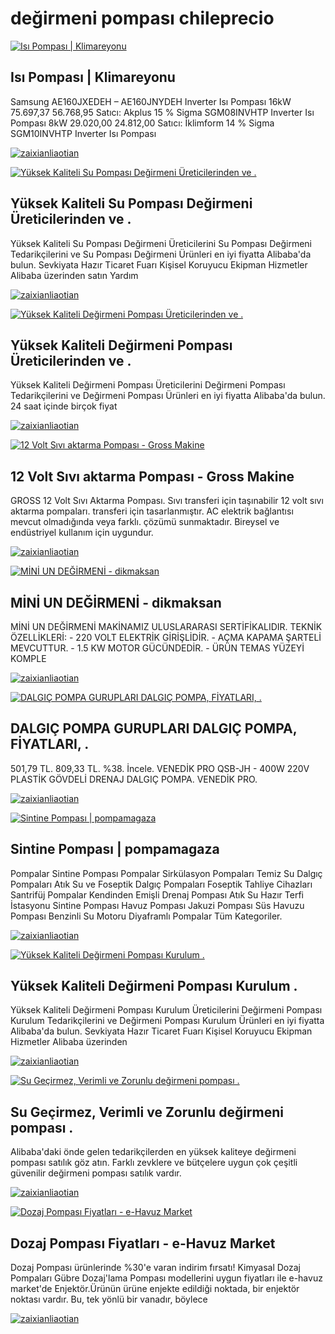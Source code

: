 # değirmeni pompası chileprecio
<a href="https://mnn.zoosnet.net/LR/Chatpre.aspx?id=MNN94995150&p=https://topgrinding.com/" target="_blank">![Isı Pompası | Klimareyonu](https://github.com/technlg/images/blob/main/12.jpg)</a>
## Isı Pompası | Klimareyonu
Samsung AE160JXEDEH – AE160JNYDEH Inverter Isı Pompası 16kW 75.697,37 56.768,95 Satıcı: Akplus 15 % Sigma SGM08INVHTP Inverter Isı Pompası 8kW 29.020,00 24.812,00 Satıcı: İklimform 14 % Sigma SGM10INVHTP Inverter Isı Pompası 
<a href="https://mnn.zoosnet.net/LR/Chatpre.aspx?id=MNN94995150&p=https://topgrinding.com/" target="_blank"><img src="https://github.com/technlg/images/raw/main/chat11.jpg" alt="zaixianliaotian"/></a><a href="//whatsapp.shibangsoft.com/WhatsApp.php" ><img src="https://github.com/technlg/images/raw/main/chat11.png" alt=""></a>
<a href="https://mnn.zoosnet.net/LR/Chatpre.aspx?id=MNN94995150&p=https://topgrinding.com/" target="_blank">![Yüksek Kaliteli Su Pompası Değirmeni Üreticilerinden ve .](https://github.com/technlg/images/blob/main/44.jpg)</a>
## Yüksek Kaliteli Su Pompası Değirmeni Üreticilerinden ve .
Yüksek Kaliteli Su Pompası Değirmeni Üreticilerini Su Pompası Değirmeni Tedarikçilerini ve Su Pompası Değirmeni Ürünleri en iyi fiyatta Alibaba'da bulun. Sevkiyata Hazır Ticaret Fuarı Kişisel Koruyucu Ekipman Hizmetler Alibaba üzerinden satın Yardım
<a href="https://mnn.zoosnet.net/LR/Chatpre.aspx?id=MNN94995150&p=https://topgrinding.com/" target="_blank"><img src="https://github.com/technlg/images/raw/main/chat11.jpg" alt="zaixianliaotian"/></a><a href="//whatsapp.shibangsoft.com/WhatsApp.php" ><img src="https://github.com/technlg/images/raw/main/chat11.png" alt=""></a>
<a href="https://mnn.zoosnet.net/LR/Chatpre.aspx?id=MNN94995150&p=https://topgrinding.com/" target="_blank">![Yüksek Kaliteli Değirmeni Pompası Üreticilerinden ve .](https://github.com/technlg/images/blob/main/17.jpg)</a>
## Yüksek Kaliteli Değirmeni Pompası Üreticilerinden ve .
Yüksek Kaliteli Değirmeni Pompası Üreticilerini Değirmeni Pompası Tedarikçilerini ve Değirmeni Pompası Ürünleri en iyi fiyatta Alibaba'da bulun. 24 saat içinde birçok fiyat
<a href="https://mnn.zoosnet.net/LR/Chatpre.aspx?id=MNN94995150&p=https://topgrinding.com/" target="_blank"><img src="https://github.com/technlg/images/raw/main/chat11.jpg" alt="zaixianliaotian"/></a><a href="//whatsapp.shibangsoft.com/WhatsApp.php" ><img src="https://github.com/technlg/images/raw/main/chat11.png" alt=""></a>
<a href="https://mnn.zoosnet.net/LR/Chatpre.aspx?id=MNN94995150&p=https://topgrinding.com/" target="_blank">![12 Volt Sıvı aktarma Pompası - Gross Makine](https://github.com/technlg/images/blob/main/11.jpg)</a>
## 12 Volt Sıvı aktarma Pompası - Gross Makine
GROSS 12 Volt Sıvı Aktarma Pompası. Sıvı transferi için taşınabilir 12 volt sıvı aktarma pompaları. transferi için tasarlanmıştır. AC elektrik bağlantısı mevcut olmadığında veya farklı. çözümü sunmaktadır. Bireysel ve endüstriyel kullanım için uygundur.
<a href="https://mnn.zoosnet.net/LR/Chatpre.aspx?id=MNN94995150&p=https://topgrinding.com/" target="_blank"><img src="https://github.com/technlg/images/raw/main/chat11.jpg" alt="zaixianliaotian"/></a><a href="//whatsapp.shibangsoft.com/WhatsApp.php" ><img src="https://github.com/technlg/images/raw/main/chat11.png" alt=""></a>
<a href="https://mnn.zoosnet.net/LR/Chatpre.aspx?id=MNN94995150&p=https://topgrinding.com/" target="_blank">![MİNİ UN DEĞİRMENİ - dikmaksan](https://github.com/technlg/images/blob/main/55.jpg)</a>
## MİNİ UN DEĞİRMENİ - dikmaksan
MİNİ UN DEĞİRMENİ MAKİNAMIZ ULUSLARARASI SERTİFİKALIDIR. TEKNİK ÖZELLİKLERİ: - 220 VOLT ELEKTRİK GİRİŞLİDİR. - AÇMA KAPAMA ŞARTELİ MEVCUTTUR. - 1.5 KW MOTOR GÜCÜNDEDİR. - ÜRÜN TEMAS YÜZEYİ KOMPLE
<a href="https://mnn.zoosnet.net/LR/Chatpre.aspx?id=MNN94995150&p=https://topgrinding.com/" target="_blank"><img src="https://github.com/technlg/images/raw/main/chat11.jpg" alt="zaixianliaotian"/></a><a href="//whatsapp.shibangsoft.com/WhatsApp.php" ><img src="https://github.com/technlg/images/raw/main/chat11.png" alt=""></a>
<a href="https://mnn.zoosnet.net/LR/Chatpre.aspx?id=MNN94995150&p=https://topgrinding.com/" target="_blank">![DALGIÇ POMPA GURUPLARI DALGIÇ POMPA, FİYATLARI, .](https://github.com/technlg/images/blob/main/13.jpg)</a>
## DALGIÇ POMPA GURUPLARI DALGIÇ POMPA, FİYATLARI, .
501,79 TL. 809,33 TL. %38. İncele. VENEDİK PRO QSB-JH - 400W 220V PLASTİK GÖVDELİ DRENAJ DALGIÇ POMPA. VENEDİK PRO.
<a href="https://mnn.zoosnet.net/LR/Chatpre.aspx?id=MNN94995150&p=https://topgrinding.com/" target="_blank"><img src="https://github.com/technlg/images/raw/main/chat11.jpg" alt="zaixianliaotian"/></a><a href="//whatsapp.shibangsoft.com/WhatsApp.php" ><img src="https://github.com/technlg/images/raw/main/chat11.png" alt=""></a>
<a href="https://mnn.zoosnet.net/LR/Chatpre.aspx?id=MNN94995150&p=https://topgrinding.com/" target="_blank">![Sintine Pompası | pompamagaza](https://github.com/technlg/images/blob/main/6.jpg)</a>
## Sintine Pompası | pompamagaza
Pompalar Sintine Pompası Pompalar Sirkülasyon Pompaları Temiz Su Dalgıç Pompaları Atık Su ve Foseptik Dalgıç Pompaları Foseptik Tahliye Cihazları Santrifüj Pompalar Kendinden Emişli Drenaj Pompası Atık Su Hazır Terfi İstasyonu Sintine Pompası Havuz Pompası Jakuzi Pompası Süs Havuzu Pompası Benzinli Su Motoru Diyaframlı Pompalar Tüm Kategoriler.
<a href="https://mnn.zoosnet.net/LR/Chatpre.aspx?id=MNN94995150&p=https://topgrinding.com/" target="_blank"><img src="https://github.com/technlg/images/raw/main/chat11.jpg" alt="zaixianliaotian"/></a><a href="//whatsapp.shibangsoft.com/WhatsApp.php" ><img src="https://github.com/technlg/images/raw/main/chat11.png" alt=""></a>
<a href="https://mnn.zoosnet.net/LR/Chatpre.aspx?id=MNN94995150&p=https://topgrinding.com/" target="_blank">![Yüksek Kaliteli Değirmeni Pompası Kurulum .](https://github.com/technlg/images/blob/main/38.jpg)</a>
## Yüksek Kaliteli Değirmeni Pompası Kurulum .
Yüksek Kaliteli Değirmeni Pompası Kurulum Üreticilerini Değirmeni Pompası Kurulum Tedarikçilerini ve Değirmeni Pompası Kurulum Ürünleri en iyi fiyatta Alibaba'da bulun. Sevkiyata Hazır Ticaret Fuarı Kişisel Koruyucu Ekipman Hizmetler Alibaba üzerinden
<a href="https://mnn.zoosnet.net/LR/Chatpre.aspx?id=MNN94995150&p=https://topgrinding.com/" target="_blank"><img src="https://github.com/technlg/images/raw/main/chat11.jpg" alt="zaixianliaotian"/></a><a href="//whatsapp.shibangsoft.com/WhatsApp.php" ><img src="https://github.com/technlg/images/raw/main/chat11.png" alt=""></a>
<a href="https://mnn.zoosnet.net/LR/Chatpre.aspx?id=MNN94995150&p=https://topgrinding.com/" target="_blank">![Su Geçirmez, Verimli ve Zorunlu değirmeni pompası .](https://github.com/technlg/images/blob/main/31.jpg)</a>
## Su Geçirmez, Verimli ve Zorunlu değirmeni pompası .
Alibaba'daki önde gelen tedarikçilerden en yüksek kaliteye değirmeni pompası satılık göz atın. Farklı zevklere ve bütçelere uygun çok çeşitli güvenilir değirmeni pompası satılık vardır.
<a href="https://mnn.zoosnet.net/LR/Chatpre.aspx?id=MNN94995150&p=https://topgrinding.com/" target="_blank"><img src="https://github.com/technlg/images/raw/main/chat11.jpg" alt="zaixianliaotian"/></a><a href="//whatsapp.shibangsoft.com/WhatsApp.php" ><img src="https://github.com/technlg/images/raw/main/chat11.png" alt=""></a>
<a href="https://mnn.zoosnet.net/LR/Chatpre.aspx?id=MNN94995150&p=https://topgrinding.com/" target="_blank">![Dozaj Pompası Fiyatları - e-Havuz Market](https://github.com/technlg/images/blob/main/22.jpg)</a>
## Dozaj Pompası Fiyatları - e-Havuz Market
Dozaj Pompası ürünlerinde %30'e varan indirim fırsatı! Kimyasal Dozaj Pompaları Gübre Dozaj'lama Pompası modellerini uygun fiyatları ile e-havuz market'de Enjektör.Ürünün ürüne enjekte edildiği noktada, bir enjektör noktası vardır. Bu, tek yönlü bir vanadır, böylece 
<a href="https://mnn.zoosnet.net/LR/Chatpre.aspx?id=MNN94995150&p=https://topgrinding.com/" target="_blank"><img src="https://github.com/technlg/images/raw/main/chat11.jpg" alt="zaixianliaotian"/></a><a href="//whatsapp.shibangsoft.com/WhatsApp.php" ><img src="https://github.com/technlg/images/raw/main/chat11.png" alt=""></a>
